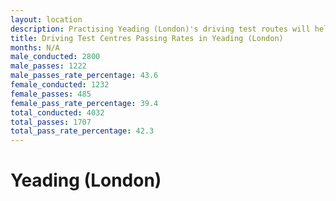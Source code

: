```yaml
---
layout: location
description: Practising Yeading (London)'s driving test routes will help you become more confident in your gear-changing abilities.
title: Driving Test Centres Passing Rates in Yeading (London)
months: N/A
male_conducted: 2800
male_passes: 1222
male_passes_rate_percentage: 43.6
female_conducted: 1232
female_passes: 485
female_pass_rate_percentage: 39.4
total_conducted: 4032
total_passes: 1707
total_pass_rate_percentage: 42.3
---
```


# Yeading (London)
